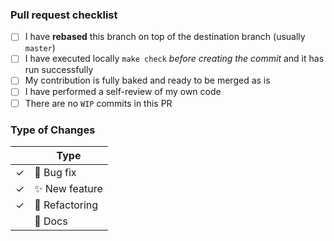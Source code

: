 <!--
Any HTML comment will be stripped when the markdown is rendered, so you don't need to delete them.
-->

### Pull request checklist

<!-- replace the empty checkboxes [ ] below with checked ones [x] accordingly -->

- [ ] I have **rebased** this branch on top of the destination branch (usually `master`)
- [ ] I have executed locally `make check` *before creating the commit* and it has run successfully
- [ ] My contribution is fully baked and ready to be merged as is
- [ ] I have performed a self-review of my own code
- [ ] There are no `WIP` commits in this PR

### Type of Changes

<!-- Leave the corresponding check for the applicable type of change: -->

|     | Type                   |
|-----|------------------------|
| ✓   | :bug: Bug fix          |
| ✓   | :sparkles: New feature |
| ✓   | :hammer: Refactoring   |
|     | :scroll: Docs          |
